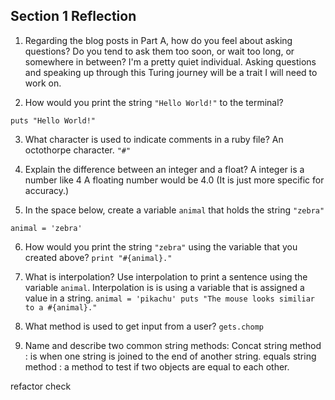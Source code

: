 ## Section 1 Reflection

1. Regarding the blog posts in Part A, how do you feel about asking questions? Do you tend to ask them too soon, or wait too long, or somewhere in between?
I'm a pretty quiet individual. Asking questions and speaking up through this Turing journey will be a trait I will need to work on.

2. How would you print the string `"Hello World!"` to the terminal?

`puts "Hello World!"`

3. What character is used to indicate comments in a ruby file?
An octothorpe character. `"#"`

4. Explain the difference between an integer and a float?
A integer is a number like 4
A floating number would be 4.0 (It is just more specific for accuracy.)

5. In the space below, create a variable `animal` that holds the string `"zebra"`

`animal = 'zebra'`


6. How would you print the string `"zebra"` using the variable that you created above?
`print "#{animal}."`

7. What is interpolation? Use interpolation to print a sentence using the variable `animal`.
Interpolation is is using a variable that is assigned a value in a string.
``animal = 'pikachu'
puts "The mouse looks similiar to a #{animal}."``

8. What method is used to get input from a user?
`gets.chomp`

9. Name and describe two common string methods:
Concat string method : is when one string is joined to the end of another string.
equals string method : a method to test if two objects are equal to each other.

refactor check
